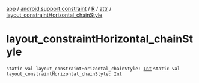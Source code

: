 [app](../../../index.md) / [android.support.constraint](../../index.md) / [R](../index.md) / [attr](index.md) / [layout_constraintHorizontal_chainStyle](./layout_constraint-horizontal_chain-style.md)

# layout_constraintHorizontal_chainStyle

`static val layout_constraintHorizontal_chainStyle: `[`Int`](https://kotlinlang.org/api/latest/jvm/stdlib/kotlin/-int/index.html)
`static val layout_constraintHorizontal_chainStyle: `[`Int`](https://kotlinlang.org/api/latest/jvm/stdlib/kotlin/-int/index.html)